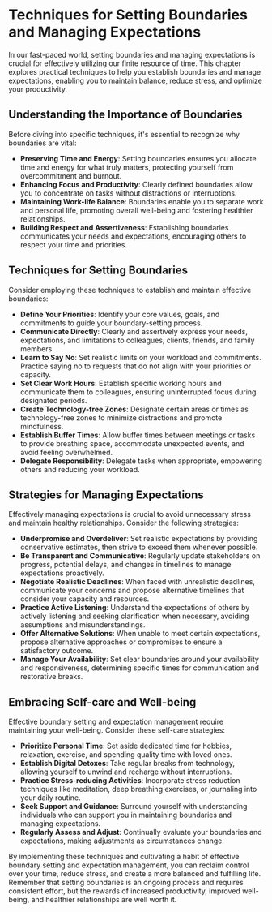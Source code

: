 Techniques for Setting Boundaries and Managing Expectations
====================================================================

In our fast-paced world, setting boundaries and managing expectations is crucial for effectively utilizing our finite resource of time. This chapter explores practical techniques to help you establish boundaries and manage expectations, enabling you to maintain balance, reduce stress, and optimize your productivity.

Understanding the Importance of Boundaries
------------------------------------------

Before diving into specific techniques, it's essential to recognize why boundaries are vital:

* **Preserving Time and Energy**: Setting boundaries ensures you allocate time and energy for what truly matters, protecting yourself from overcommitment and burnout.
* **Enhancing Focus and Productivity**: Clearly defined boundaries allow you to concentrate on tasks without distractions or interruptions.
* **Maintaining Work-life Balance**: Boundaries enable you to separate work and personal life, promoting overall well-being and fostering healthier relationships.
* **Building Respect and Assertiveness**: Establishing boundaries communicates your needs and expectations, encouraging others to respect your time and priorities.

Techniques for Setting Boundaries
---------------------------------

Consider employing these techniques to establish and maintain effective boundaries:

* **Define Your Priorities**: Identify your core values, goals, and commitments to guide your boundary-setting process.
* **Communicate Directly**: Clearly and assertively express your needs, expectations, and limitations to colleagues, clients, friends, and family members.
* **Learn to Say No**: Set realistic limits on your workload and commitments. Practice saying no to requests that do not align with your priorities or capacity.
* **Set Clear Work Hours**: Establish specific working hours and communicate them to colleagues, ensuring uninterrupted focus during designated periods.
* **Create Technology-free Zones**: Designate certain areas or times as technology-free zones to minimize distractions and promote mindfulness.
* **Establish Buffer Times**: Allow buffer times between meetings or tasks to provide breathing space, accommodate unexpected events, and avoid feeling overwhelmed.
* **Delegate Responsibility**: Delegate tasks when appropriate, empowering others and reducing your workload.

Strategies for Managing Expectations
------------------------------------

Effectively managing expectations is crucial to avoid unnecessary stress and maintain healthy relationships. Consider the following strategies:

* **Underpromise and Overdeliver**: Set realistic expectations by providing conservative estimates, then strive to exceed them whenever possible.
* **Be Transparent and Communicative**: Regularly update stakeholders on progress, potential delays, and changes in timelines to manage expectations proactively.
* **Negotiate Realistic Deadlines**: When faced with unrealistic deadlines, communicate your concerns and propose alternative timelines that consider your capacity and resources.
* **Practice Active Listening**: Understand the expectations of others by actively listening and seeking clarification when necessary, avoiding assumptions and misunderstandings.
* **Offer Alternative Solutions**: When unable to meet certain expectations, propose alternative approaches or compromises to ensure a satisfactory outcome.
* **Manage Your Availability**: Set clear boundaries around your availability and responsiveness, determining specific times for communication and restorative breaks.

Embracing Self-care and Well-being
----------------------------------

Effective boundary setting and expectation management require maintaining your well-being. Consider these self-care strategies:

* **Prioritize Personal Time**: Set aside dedicated time for hobbies, relaxation, exercise, and spending quality time with loved ones.
* **Establish Digital Detoxes**: Take regular breaks from technology, allowing yourself to unwind and recharge without interruptions.
* **Practice Stress-reducing Activities**: Incorporate stress reduction techniques like meditation, deep breathing exercises, or journaling into your daily routine.
* **Seek Support and Guidance**: Surround yourself with understanding individuals who can support you in maintaining boundaries and managing expectations.
* **Regularly Assess and Adjust**: Continually evaluate your boundaries and expectations, making adjustments as circumstances change.

By implementing these techniques and cultivating a habit of effective boundary setting and expectation management, you can reclaim control over your time, reduce stress, and create a more balanced and fulfilling life. Remember that setting boundaries is an ongoing process and requires consistent effort, but the rewards of increased productivity, improved well-being, and healthier relationships are well worth it.
